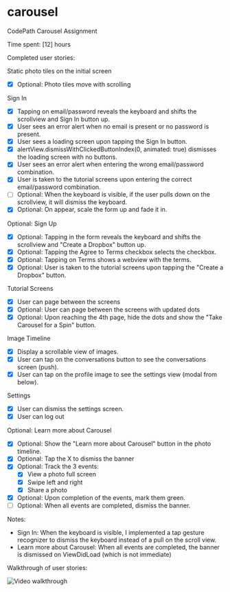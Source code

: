 # carousel
CodePath Carousel Assignment

Time spent: [12] hours

Completed user stories:

Static photo tiles on the initial screen
 * [x] Optional: Photo tiles move with scrolling

Sign In
 * [x] Tapping on email/password reveals the keyboard and shifts the scrollview and Sign In button up.
 * [x] User sees an error alert when no email is present or no password is present.
 * [x] User sees a loading screen upon tapping the Sign In button.
 * [x] alertView.dismissWithClickedButtonIndex(0, animated: true) dismisses the loading screen with no buttons.
 * [x] User sees an error alert when entering the wrong email/password combination.
 * [x] User is taken to the tutorial screens upon entering the correct email/password combination.
 * [ ] Optional: When the keyboard is visible, if the user pulls down on the scrollview, it will dismiss the keyboard.
 * [x] Optional: On appear, scale the form up and fade it in.

Optional: Sign Up
 * [x] Optional: Tapping in the form reveals the keyboard and shifts the scrollview and "Create a Dropbox" button up.
 * [x] Optional: Tapping the Agree to Terms checkbox selects the checkbox.
 * [x] Optional: Tapping on Terms shows a webview with the terms.
 * [x] Optional: User is taken to the tutorial screens upon tapping the "Create a Dropbox" button.

Tutorial Screens
 * [x] User can page between the screens
 * [x] Optional: User can page between the screens with updated dots
 * [x] Optional: Upon reaching the 4th page, hide the dots and show the "Take Carousel for a Spin" button.

Image Timeline
 * [x] Display a scrollable view of images.
 * [x] User can tap on the conversations button to see the conversations screen (push).
 * [x] User can tap on the profile image to see the settings view (modal from below).

Settings
 * [x] User can dismiss the settings screen.
 * [x] User can log out

Optional: Learn more about Carousel
 * [x] Optional: Show the "Learn more about Carousel" button in the photo timeline.
 * [x] Optional: Tap the X to dismiss the banner
 * [x] Optional: Track the 3 events:
     * [x] View a photo full screen
     * [x] Swipe left and right
     * [x] Share a photo
 * [x] Optional: Upon completion of the events, mark them green.
 * [ ] Optional: When all events are completed, dismiss the banner.
 
Notes:
* Sign In: When the keyboard is visible, I implemented a tap gesture recognizer to dismiss the keyboard instead of a pull on the scroll view.
* Learn more about Carousel: When all events are completed, the banner is dismissed on ViewDidLoad (which is not immediate)

Walkthrough of user stories:

![Video walkthrough](https://s3.amazonaws.com/jules-codepath/jules_carousel.gif)


